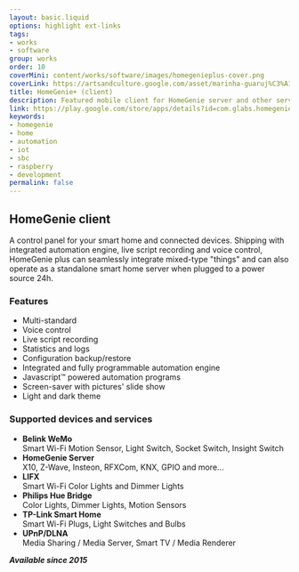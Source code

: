 ```yaml
---
layout: basic.liquid
options: highlight ext-links
tags:
- works
- software
group: works
order: 10
coverMini: content/works/software/images/homegenieplus-cover.png
coverLink: https://artsandculture.google.com/asset/marinha-guaruj%C3%A1-seascape-guaruj%C3%A1-almeida-j%C3%BAnior/ZwF4JBII7C89Lw
title: HomeGenie+ (client)
description: Featured mobile client for HomeGenie server and other services. A control panel for your smart home/applications.
link: https://play.google.com/store/apps/details?id=com.glabs.homegenieplus&hl=en_US&gl=US
keywords:
- homegenie
- home
- automation
- iot
- sbc
- raspberry
- development
permalink: false
---
```


## HomeGenie client

A control panel for your smart home and connected devices. Shipping with integrated automation engine, live script recording and voice control, HomeGenie plus can seamlessly integrate mixed-type "things" and can also operate as a standalone smart home server when plugged to a power source 24h.

### Features

- Multi-standard
- Voice control
- Live script recording
- Statistics and logs
- Configuration backup/restore
- Integrated and fully programmable automation engine
- Javascript™ powered automation programs
- Screen-saver with pictures' slide show
- Light and dark theme

### Supported devices and services
- **Belink WeMo**  
  Smart Wi-Fi Motion Sensor, Light Switch, Socket Switch, Insight Switch
- **HomeGenie Server**  
  X10, Z-Wave, Insteon, RFXCom, KNX, GPIO and more...
- **LIFX**  
  Smart Wi-Fi Color Lights and Dimmer Lights
- **Philips Hue Bridge**  
  Color Lights, Dimmer Lights, Motion Sensors
- **TP-Link Smart Home**  
  Smart Wi-Fi Plugs, Light Switches and Bulbs
- **UPnP/DLNA**  
  Media Sharing / Media Server, Smart TV / Media Renderer

***Available since 2015***
